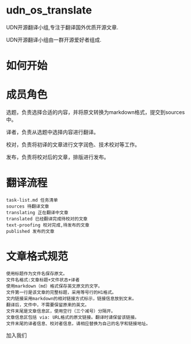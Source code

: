 # udn_os_translate
UDN开源翻译小组,专注于翻译国外优质开源文章.

UDN开源翻译小组由一群开源爱好者组成.


# 如何开始

# 成员角色


选题，负责选择合适的内容，并将原文转换为markdown格式，提交到sources中。

译者，负责从选题中选择内容进行翻译。

校对，负责将初译的文章进行文字润色、技术校对等工作。

发布，负责将校对后的文章，排版进行发布。


# 翻译流程


    task-list.md 任务清单
    sources 待翻译文章
    translating 正在翻译中文章
    translated 已经翻译完成待校对的文章
    text-proofing 校对完成,待发布的文章
    published 发布的文章


# 文章格式规范



    使用标题作为文件名保存原文。
    文件名格式:文章标题+文件状态+译者
    使用markdown（md）格式保存英文原文的文字。
    文件第一行是该文章的完整标题，采用等号行的H1格式。
    文内链接采用markdown的相对链接方式标示，链接信息放到文末。
    翻译后，文件中，不需要保留原来的英文。
    文件末尾是文章信息区，使用空行（三个减号）分隔开。
    文章信息区包括 via: URL格式的原文链接。翻译时请保留该链接。
    文件末尾的译者信息、校对者信息，请相应替换为自己的名字和链接地址。




加入我们

